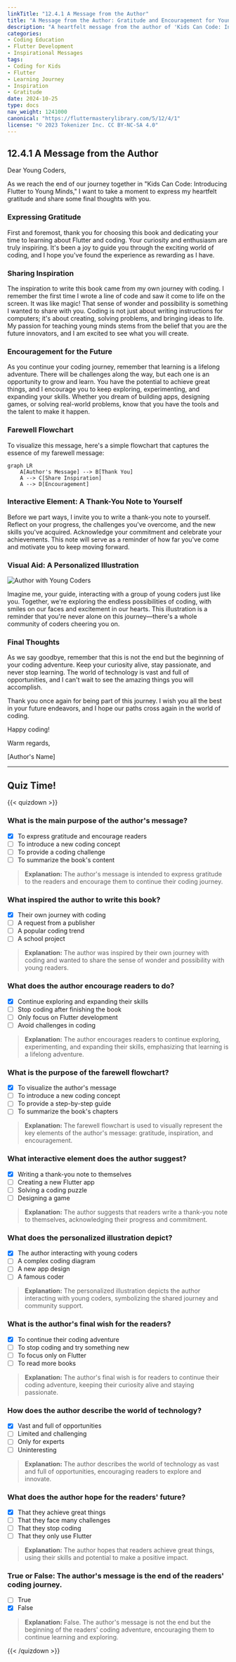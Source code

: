 ```yaml
---
linkTitle: "12.4.1 A Message from the Author"
title: "A Message from the Author: Gratitude and Encouragement for Young Coders"
description: "A heartfelt message from the author of 'Kids Can Code: Introducing Flutter to Young Minds', expressing gratitude, inspiration, and encouragement for young readers embarking on their coding journey."
categories:
- Coding Education
- Flutter Development
- Inspirational Messages
tags:
- Coding for Kids
- Flutter
- Learning Journey
- Inspiration
- Gratitude
date: 2024-10-25
type: docs
nav_weight: 1241000
canonical: "https://fluttermasterylibrary.com/5/12/4/1"
license: "© 2023 Tokenizer Inc. CC BY-NC-SA 4.0"
---
```


## 12.4.1 A Message from the Author

Dear Young Coders,

As we reach the end of our journey together in "Kids Can Code: Introducing Flutter to Young Minds," I want to take a moment to express my heartfelt gratitude and share some final thoughts with you.

### Expressing Gratitude

First and foremost, thank you for choosing this book and dedicating your time to learning about Flutter and coding. Your curiosity and enthusiasm are truly inspiring. It's been a joy to guide you through the exciting world of coding, and I hope you've found the experience as rewarding as I have.

### Sharing Inspiration

The inspiration to write this book came from my own journey with coding. I remember the first time I wrote a line of code and saw it come to life on the screen. It was like magic! That sense of wonder and possibility is something I wanted to share with you. Coding is not just about writing instructions for computers; it's about creating, solving problems, and bringing ideas to life. My passion for teaching young minds stems from the belief that you are the future innovators, and I am excited to see what you will create.

### Encouragement for the Future

As you continue your coding journey, remember that learning is a lifelong adventure. There will be challenges along the way, but each one is an opportunity to grow and learn. You have the potential to achieve great things, and I encourage you to keep exploring, experimenting, and expanding your skills. Whether you dream of building apps, designing games, or solving real-world problems, know that you have the tools and the talent to make it happen.

### Farewell Flowchart

To visualize this message, here's a simple flowchart that captures the essence of my farewell message:

```mermaid
graph LR
    A[Author's Message] --> B[Thank You]
    A --> C[Share Inspiration]
    A --> D[Encouragement]
```

### Interactive Element: A Thank-You Note to Yourself

Before we part ways, I invite you to write a thank-you note to yourself. Reflect on your progress, the challenges you've overcome, and the new skills you've acquired. Acknowledge your commitment and celebrate your achievements. This note will serve as a reminder of how far you've come and motivate you to keep moving forward.

### Visual Aid: A Personalized Illustration

![Author with Young Coders](https://example.com/author-illustration.jpg)

Imagine me, your guide, interacting with a group of young coders just like you. Together, we're exploring the endless possibilities of coding, with smiles on our faces and excitement in our hearts. This illustration is a reminder that you're never alone on this journey—there's a whole community of coders cheering you on.

### Final Thoughts

As we say goodbye, remember that this is not the end but the beginning of your coding adventure. Keep your curiosity alive, stay passionate, and never stop learning. The world of technology is vast and full of opportunities, and I can't wait to see the amazing things you will accomplish.

Thank you once again for being part of this journey. I wish you all the best in your future endeavors, and I hope our paths cross again in the world of coding.

Happy coding!

Warm regards,

[Author's Name]

---

## Quiz Time!

{{< quizdown >}}

### What is the main purpose of the author's message?

- [x] To express gratitude and encourage readers
- [ ] To introduce a new coding concept
- [ ] To provide a coding challenge
- [ ] To summarize the book's content

> **Explanation:** The author's message is intended to express gratitude to the readers and encourage them to continue their coding journey.

### What inspired the author to write this book?

- [x] Their own journey with coding
- [ ] A request from a publisher
- [ ] A popular coding trend
- [ ] A school project

> **Explanation:** The author was inspired by their own journey with coding and wanted to share the sense of wonder and possibility with young readers.

### What does the author encourage readers to do?

- [x] Continue exploring and expanding their skills
- [ ] Stop coding after finishing the book
- [ ] Only focus on Flutter development
- [ ] Avoid challenges in coding

> **Explanation:** The author encourages readers to continue exploring, experimenting, and expanding their skills, emphasizing that learning is a lifelong adventure.

### What is the purpose of the farewell flowchart?

- [x] To visualize the author's message
- [ ] To introduce a new coding concept
- [ ] To provide a step-by-step guide
- [ ] To summarize the book's chapters

> **Explanation:** The farewell flowchart is used to visually represent the key elements of the author's message: gratitude, inspiration, and encouragement.

### What interactive element does the author suggest?

- [x] Writing a thank-you note to themselves
- [ ] Creating a new Flutter app
- [ ] Solving a coding puzzle
- [ ] Designing a game

> **Explanation:** The author suggests that readers write a thank-you note to themselves, acknowledging their progress and commitment.

### What does the personalized illustration depict?

- [x] The author interacting with young coders
- [ ] A complex coding diagram
- [ ] A new app design
- [ ] A famous coder

> **Explanation:** The personalized illustration depicts the author interacting with young coders, symbolizing the shared journey and community support.

### What is the author's final wish for the readers?

- [x] To continue their coding adventure
- [ ] To stop coding and try something new
- [ ] To focus only on Flutter
- [ ] To read more books

> **Explanation:** The author's final wish is for readers to continue their coding adventure, keeping their curiosity alive and staying passionate.

### How does the author describe the world of technology?

- [x] Vast and full of opportunities
- [ ] Limited and challenging
- [ ] Only for experts
- [ ] Uninteresting

> **Explanation:** The author describes the world of technology as vast and full of opportunities, encouraging readers to explore and innovate.

### What does the author hope for the readers' future?

- [x] That they achieve great things
- [ ] That they face many challenges
- [ ] That they stop coding
- [ ] That they only use Flutter

> **Explanation:** The author hopes that readers achieve great things, using their skills and potential to make a positive impact.

### True or False: The author's message is the end of the readers' coding journey.

- [ ] True
- [x] False

> **Explanation:** False. The author's message is not the end but the beginning of the readers' coding adventure, encouraging them to continue learning and exploring.

{{< /quizdown >}}
